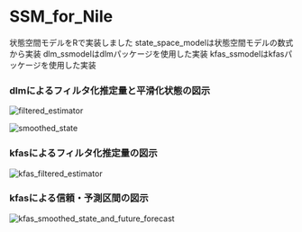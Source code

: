# SSM_for_Nile
状態空間モデルをRで実装しました
state_space_modelは状態空間モデルの数式から実装
dlm_ssmodelはdlmパッケージを使用した実装
kfas_ssmodelはkfasパッケージを使用した実装

### dlmによるフィルタ化推定量と平滑化状態の図示
![filtered_estimator](https://user-images.githubusercontent.com/58351444/102202015-310b9e80-3f0a-11eb-83dd-b1503e1aabb8.png)

![smoothed_state](https://user-images.githubusercontent.com/58351444/102202035-3832ac80-3f0a-11eb-900f-56d9f447b60e.png)

### kfasによるフィルタ化推定量の図示
![kfas_filtered_estimator](https://user-images.githubusercontent.com/58351444/102217728-5efbdd80-3f20-11eb-864b-888477035873.png)

### kfasによる信頼・予測区間の図示
![kfas_smoothed_state_and_future_forecast](https://user-images.githubusercontent.com/58351444/102217838-7d61d900-3f20-11eb-8718-88acf334f017.png)
